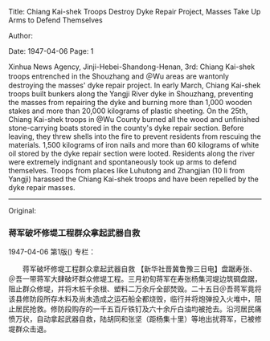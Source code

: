 Title: Chiang Kai-shek Troops Destroy Dyke Repair Project, Masses Take Up Arms to Defend Themselves

Author:

Date: 1947-04-06
Page: 1

Xinhua News Agency, Jinji-Hebei-Shandong-Henan, 3rd: Chiang Kai-shek troops entrenched in the Shouzhang and ＠Wu areas are wantonly destroying the masses' dyke repair project. In early March, Chiang Kai-shek troops built bunkers along the Yangji River dyke in Shouzhang, preventing the masses from repairing the dyke and burning more than 1,000 wooden stakes and more than 20,000 kilograms of plastic sheeting. On the 25th, Chiang Kai-shek troops in @Wu County burned all the wood and unfinished stone-carrying boats stored in the county's dyke repair section. Before leaving, they threw shells into the fire to prevent residents from rescuing the materials. 1,500 kilograms of iron nails and more than 60 kilograms of white oil stored by the dyke repair section were looted. Residents along the river were extremely indignant and spontaneously took up arms to defend themselves. Troops from places like Luhutong and Zhangjian (10 li from Yangji) harassed the Chiang Kai-shek troops and have been repelled by the dyke repair masses.



<hr /> 

Original: 


### 蒋军破坏修堤工程群众拿起武器自救

1947-04-06
第1版()
专栏：

　　蒋军破坏修堤工程群众拿起武器自救
    【新华社晋冀鲁豫三日电】盘踞寿张、＠吾一带蒋军大肆破坏群众修堤工程。三月初旬蒋军在寿张杨集河堤边筑碉盘踞，阻止群众修堤，并将木桩千余根、塑料二万余斤全部焚毁。二十五日＠吾蒋军竟将该县修防段所存木料及尚未造成之运石船全都烧毁，临行并将炮弹投入火堆中，阻止居民抢救。修防段购存的一千五百斤铁钉及六十余斤白油均被抢去。沿河居民痛愤万状，自动拿起武器自救，陆胡同和张坚（距杨集十里）等地出扰蒋军，已被修堤群众击退。 
